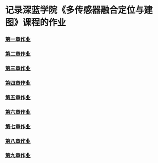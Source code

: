 # 记录深蓝学院《多传感器融合定位与建图》课程的作业

### [第一章作业](./doc/Lecture1_Homework/README.md)

### [第二章作业](./doc/Lecture2_Homework/README.md)

### [第三章作业](./doc/Lecture3_Homework/README.md)

### [第四章作业](./doc/Lecture4_Homework/README.md)

### [第五章作业](./doc/Lecture5_Homework/README.md)

### [第六章作业](./doc/Lecture6_Homework/README.md)

### [第七章作业](./doc/Lecture7_Homework/README.md)

### [第八章作业](./doc/Lecture8_Homework/README.md)

### [第九章作业](./doc/Lecture9_Homework/README.md)